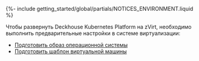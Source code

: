 {%- include getting_started/global/partials/NOTICES_ENVIRONMENT.liquid %}

Чтобы развернуть Deckhouse Kubernetes Platform на zVirt, необходимо выполнить предварительные настройки в системе виртуализации:
- [Подготовить образ операционной системы](/documentation/v1/modules/030-cloud-provider-zvirt/environment.html#подготовка-образа-операционной-системы)
- [Подготовить шаблон виртуальной машины](/documentation/v1/modules/030-cloud-provider-zvirt/environment.html#подготовка-шаблона-виртуальной-машины)


